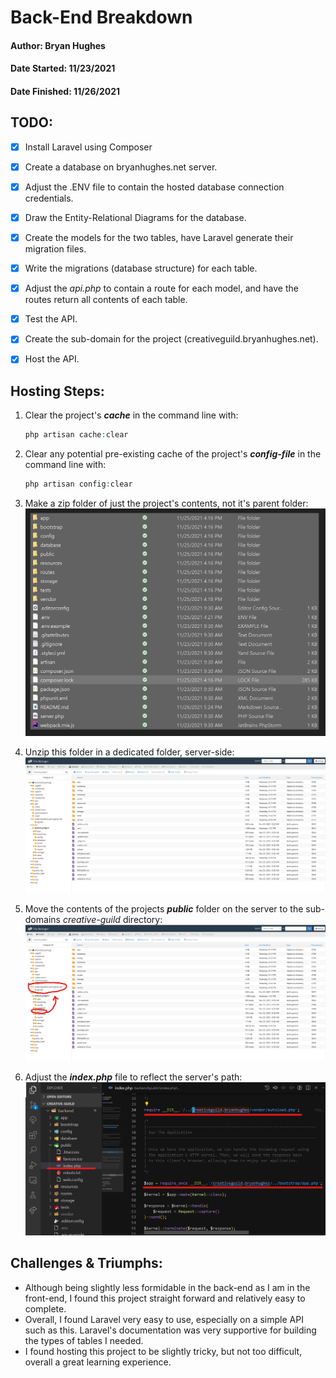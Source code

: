 # Back-End Breakdown
#### Author: Bryan Hughes
#### Date Started: 11/23/2021
#### Date Finished: 11/26/2021
## **TODO:**
- [X] Install Laravel using Composer
- [X] Create a database on bryanhughes.net server.
- [X] Adjust the .ENV file to contain the hosted database connection credentials.
- [X] Draw the Entity-Relational Diagrams for the database.
- [X] Create the models for the two tables, have Laravel generate their migration files.
- [X] Write the migrations (database structure) for each table.
- [X] Adjust the *api.php* to contain a route for each model, and have the routes return all contents of each table.
- [X] Test the API.
- [X] Create the sub-domain for the project (creativeguild.bryanhughes.net).
- [X] Host the API.


## Hosting Steps:

1. Clear the project's ***cache*** in the command line with:

   ```php
   php artisan cache:clear
   ```

2. Clear any potential pre-existing cache of the project's ***config-file*** in the command line with:

   ```php
   php artisan config:clear
   ```

3. Make a zip folder of just the project's contents, not it's parent folder:
![Project Files pre-zip](../project-dependancies/screenshots/backend_project_files.png)

4. Unzip this folder in a dedicated folder, server-side:
![Unzip Server-Side](../project-dependancies/screenshots/server-side-unzip.png)

5. Move the contents of the projects ***public*** folder on the server to the sub-domains *creative-guild* directory:
![Move Public to subdomain folder](../project-dependancies/screenshots/move-to-subdomain.png)
6. Adjust the ***index.php*** file to reflect the server's path:
![Adjusted index.php](../project-dependancies/screenshots/adjust-index.png)



## **Challenges & Triumphs:**
 * Although being slightly less formidable in the back-end as I am in the front-end, I found this project straight forward and relatively easy to complete.
 * Overall, I found Laravel very easy to use, especially on a simple API such as this. Laravel's documentation was very supportive for building the types of tables I needed.
 * I found hosting this project to be slightly tricky, but not too difficult, overall a great learning experience.
